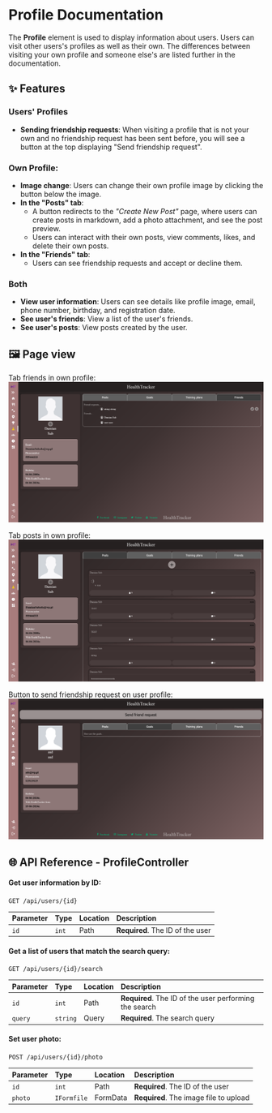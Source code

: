 # Profile Documentation

The **Profile** element is used to display information about users. Users can visit other users's profiles as well as their own. The differences between visiting your own profile and someone else's are listed further in the documentation.

## ✨ Features

### Users' Profiles
- **Sending friendship requests**: When visiting a profile that is not your own and no friendship request has been sent before, you will see a button at the top displaying "Send friendship request".

### Own Profile:
- **Image change**: Users can change their own profile image by clicking the button below the image.
- **In the "Posts" tab**:
    - A button redirects to the *"Create New Post"* page, where users can create posts in markdown, add a photo attachment, and see the post preview.
    - Users can interact with their own posts, view comments, likes, and delete their own posts.
- **In the "Friends" tab**:
    - Users can see friendship requests and accept or decline them.

### Both
- **View user information**: Users can see details like profile image, email, phone number, birthday, and registration date.
- **See user's friends**: View a list of the user's friends.
- **See user's posts**: View posts created by the user.

## 🖼️ Page view
Tab friends in own profile:
![Image of profile 1](images/profile-friends.png)

Tab posts in own profile:
![Image of profile 2](images/profile-posts.png)

Button to send friendship request on user profile:
![Image of profile 3](images/profile-goals.png)

## 🌐 API Reference - ProfileController

#### Get user information by ID:

```http
GET /api/users/{id}
```

| Parameter | Type     | Location | Description                |
| :-------- | :------- | :------- | :------------------------- |
| `id` | `int` | Path |**Required**. The ID of the user |

#### Get a list of users that match the search query:

```http
GET /api/users/{id}/search
```

| Parameter | Type     | Location | Description                       |
| :-------- | :------- | :------- | :-------------------------------- |
| `id`      | `int` | Path | **Required**. The ID of the user performing the search |
| `query`      | `string` | Query | **Required**. The search query |

#### Set user photo:

```http
POST /api/users/{id}/photo
````
| Parameter | Type     | Location | Description                       |
| :-------- | :------- | :------- | :-------------------------------- |
| `id`      | `int` | Path |**Required**. The ID of the user |
| `photo`      | `IFormfile` | FormData | **Required**. The image file to upload |
